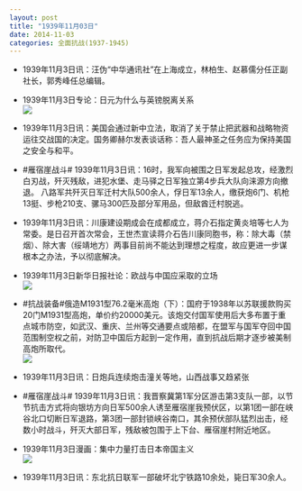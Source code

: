 ```yaml
---
layout: post
title: "1939年11月03日"
date: 2014-11-03
categories: 全面抗战(1937-1945)
---
```


<meta name="referrer" content="no-referrer" />

- 1939年11月3日讯：汪伪“中华通讯社”在上海成立，林柏生、赵慕儒分任正副社长，郭秀峰任总编辑。 

- 1939年11月3日专论：日元为什么与英镑脱离关系 <br/><img src="https://ww2.sinaimg.cn/large/aca367d8jw1ely2rjnjiij20vn13vkca.jpg" />

- 1939年11月3日讯：美国会通过新中立法，取消了关于禁止把武器和战略物资运往交战国的决定。国务卿赫尔发表谈话称：吾人最神圣之任务应为保持美国之安全与和平。 

- #雁宿崖战斗# 1939年11月3日讯：16时，我军向被围之日军发起总攻，经激烈白刃战，歼灭残敌，进犯水堡、走马驿之日军独立第4步兵大队向涞源方向撤退。 八路军共歼灭日军迁村大队500余人，俘日军13余人，缴获炮6门、机枪13挺、步枪210支、骡马300匹及部分军用品，但敌酋迁村脱逃。 

- 1939年11月3日讯：川康建设期成会在成都成立，蒋介石指定黄炎培等七人为常委。是日召开首次常会，王世杰宣读蒋介石告川康同胞书，称：除大毒（禁烟）、除大害（绥靖地方）两事目前尚不能达到理想之程度，故应更进一步谋根本之办法，予以彻底解决。 

- 1939年11月3日新华日报社论：欧战与中国应采取的立场 <br/><img src="https://ww3.sinaimg.cn/large/aca367d8jw1elxn60pz28j21100hj7ai.jpg" />

- #抗战装备#俄造M1931型76.2毫米高炮（下）：国府于1938年以苏联援款购买20门M1931型高炮，单价约20000美元。该炮交付国军使用后大多布置于重点城市防空，如武汉、重庆、兰州等交通要点或陪都，在盟军与国军夺回中国范围制空权之前，对防卫中国后方起到一定作用，直到抗战后期才逐步被美制高炮所取代。 <br/><img src="https://ww1.sinaimg.cn/large/aca367d8jw1elxkv4quljj20d20o2dln.jpg" />

- 1939年11月3日讯：日炮兵连续炮击潼关等地，山西战事又趋紧张 

- #雁宿崖战斗# 1939年11月3日讯：我晋察冀第1军分区游击第3支队一部，以节节抗击方式将向银坊方向日军500余人诱至雁宿崖我预伏区，以第1团一部在峡谷北口切断日军退路，第3团一部封锁峡谷南口，其余预伏部队猛烈出击，经数小时战斗，歼灭大部日军，残敌被包围于上下台、雁宿崖村附近地区。 

- 1939年11月3日漫画：集中力量打击日本帝国主义 <br/><img src="https://ww2.sinaimg.cn/large/aca367d8jw1elxg7vlrnyj20er0eu0u0.jpg" />

- 1939年11月3日讯：东北抗日联军一部破坏北宁铁路10余处，毙日军30余人。 

